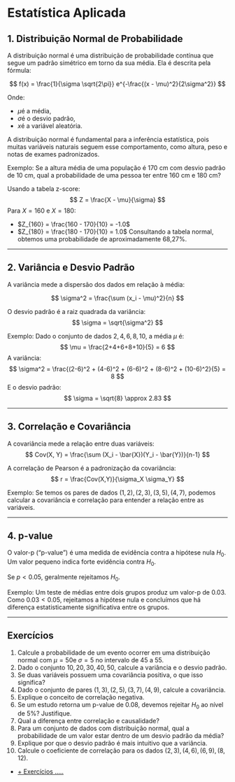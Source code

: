 # Estatística Aplicada

## 1. Distribuição Normal de Probabilidade
A distribuição normal é uma distribuição de probabilidade contínua que segue um padrão simétrico em torno da sua média. Ela é descrita pela fórmula:

$$
 f(x) = \frac{1}{\sigma \sqrt{2\pi}} e^{-\frac{(x - \mu)^2}{2\sigma^2}}
$$

Onde:
- $\mu$é a média,
- $\sigma$é o desvio padrão,
- $x$é a variável aleatória.

A distribuição normal é fundamental para a inferência estatística, pois muitas variáveis naturais seguem esse comportamento, como altura, peso e notas de exames padronizados.

Exemplo:
Se a altura média de uma população é 170 cm com desvio padrão de 10 cm, qual a probabilidade de uma pessoa ter entre 160 cm e 180 cm?

Usando a tabela z-score:
$$
Z = \frac{X - \mu}{\sigma}
$$
Para  $X = 160$ e $X = 180$:
- $Z_{160} = \frac{160 - 170}{10} = -1.0$ 
- $Z_{180} = \frac{180 - 170}{10} = 1.0$ 
Consultando a tabela normal, obtemos uma probabilidade de aproximadamente 68,27%.

---

## 2. Variância e Desvio Padrão

A variância mede a dispersão dos dados em relação à média:

$$
\sigma^2 = \frac{\sum (x_i - \mu)^2}{n}
$$

O desvio padrão é a raiz quadrada da variância:
$$
\sigma = \sqrt{\sigma^2}
$$

Exemplo:
Dado o conjunto de dados ${2, 4, 6, 8, 10}$, a média $\mu$ é:
$$
\mu = \frac{2+4+6+8+10}{5} = 6
$$
A variância:
$$
\sigma^2 = \frac{(2-6)^2 + (4-6)^2 + (6-6)^2 + (8-6)^2 + (10-6)^2}{5} = 8
$$
E o desvio padrão:
$$
\sigma = \sqrt{8} \approx 2.83
$$

---

## 3. Correlação e Covariância

A covariância mede a relação entre duas variáveis:
$$
Cov(X, Y) = \frac{\sum (X_i - \bar{X})(Y_i - \bar{Y})}{n-1}
$$

A correlação de Pearson é a padronização da covariância:
$$
 r = \frac{Cov(X,Y)}{\sigma_X \sigma_Y}
$$

Exemplo:
Se temos os pares de dados $(1,2), (2,3), (3,5), (4,7)$, podemos calcular a covariância e correlação para entender a relação entre as variáveis.

---

## 4. p-value

O valor-p (“p-value”) é uma medida de evidência contra a hipótese nula $H_0$. Um valor pequeno indica forte evidência contra $H_0$.

Se $p < 0.05$, geralmente rejeitamos $H_0$.

Exemplo:
Um teste de médias entre dois grupos produz um valor-p de 0.03. Como $0.03 < 0.05$, rejeitamos a hipótese nula e concluímos que há diferença estatisticamente significativa entre os grupos.

---

## Exercícios

1. Calcule a probabilidade de um evento ocorrer em uma distribuição normal com $\mu = 50$e $\sigma = 5$ no intervalo de 45 a 55.
2. Dado o conjunto ${10, 20, 30, 40, 50}$, calcule a variância e o desvio padrão.
3. Se duas variáveis possuem uma covariância positiva, o que isso significa?
4. Dado o conjunto de pares $(1,3), (2,5), (3,7), (4,9)$, calcule a covariância.
5. Explique o conceito de correlação negativa.
6. Se um estudo retorna um p-value de 0.08, devemos rejeitar $H_0$ ao nível de 5%? Justifique.
7. Qual a diferença entre correlação e causalidade?
8. Para um conjunto de dados com distribuição normal, qual a probabilidade de um valor estar dentro de um desvio padrão da média?
9. Explique por que o desvio padrão é mais intuitivo que a variância.
10. Calcule o coeficiente de correlação para os dados $(2,3), (4,6), (6,9), (8,12)$.

- [+ Exercícios ..... ](./colabs/estatistica_basica.ipynb)
